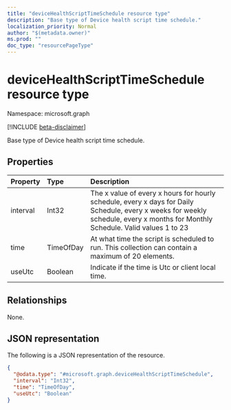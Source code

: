 ```yaml
---
title: "deviceHealthScriptTimeSchedule resource type"
description: "Base type of Device health script time schedule."
localization_priority: Normal
author: "$(metadata.owner)"
ms.prod: ""
doc_type: "resourcePageType"
---
```


# deviceHealthScriptTimeSchedule resource type

Namespace: microsoft.graph

[!INCLUDE [beta-disclaimer](../../includes/beta-disclaimer.md)]

Base type of Device health script time schedule.

## Properties

| Property | Type      | Description                                                                                                                                                                     |
| :------- | :-------- | :------------------------------------------------------------------------------------------------------------------------------------------------------------------------------ |
| interval | Int32     | The x value of every x hours for hourly schedule, every x days for Daily Schedule, every x weeks for weekly schedule, every x months for Monthly Schedule. Valid values 1 to 23 |
| time     | TimeOfDay | At what time the script is scheduled to run. This collection can contain a maximum of 20 elements.                                                                              |
| useUtc   | Boolean   | Indicate if the time is Utc or client local time.                                                                                                                               |

## Relationships

None.

## JSON representation

The following is a JSON representation of the resource.

<!-- {
  "blockType": "resource",
  "@odata.type": "microsoft.graph.deviceHealthScriptTimeSchedule",
}
-->

```json
{
  "@odata.type": "#microsoft.graph.deviceHealthScriptTimeSchedule",
  "interval": "Int32",
  "time": "TimeOfDay",
  "useUtc": "Boolean"
}
```